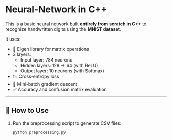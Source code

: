 # Neural-Network in C++

This is a basic neural network built **entirely from scratch in C++** to recognize handwritten digits using the **MNIST dataset**.

It uses:

- 🧮 Eigen library for matrix operations
- 3 layers:  
  - Input layer: 784 neurons  
  - Hidden layers: 128 → 64 (with ReLU)  
  - Output layer: 10 neurons (with Softmax)
- 📉 Cross-entropy loss
- 🔁 Mini-batch gradient descent
- ✅ Accuracy and confusion matrix evaluation

---

## 🔧 How to Use

1. Run the preprocessing script to generate CSV files:
   ```bash
   python preprocessing.py
   ```
